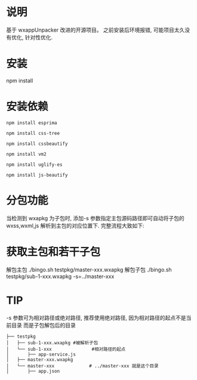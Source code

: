 # 说明
基于 wxappUnpacker 改进的开源项目。
之前安装后环境报错, 可能项目太久没有优化, 针对性优化. 
# 安装
npm install
# 安装依赖
```
npm install esprima
    
npm install css-tree
    
npm install cssbeautify
    
npm install vm2
    
npm install uglify-es
    
npm install js-beautify
```
# 分包功能
当检测到 wxapkg 为子包时, 添加-s 参数指定主包源码路径即可自动将子包的 wxss,wxml,js 解析到主包的对应位置下. 完整流程大致如下:

# 获取主包和若干子包
解包主包 ./bingo.sh testpkg/master-xxx.wxapkg
解包子包 ./bingo.sh testpkg/sub-1-xxx.wxapkg -s=../master-xxx
# TIP

-s 参数可为相对路径或绝对路径, 推荐使用绝对路径, 因为相对路径的起点不是当前目录 而是子包解包后的目录


    ├── testpkg
    │   ├── sub-1-xxx.wxapkg #被解析子包
    │   └── sub-1-xxx               #相对路径的起点
    │       ├── app-service.js
    │   ├── master-xxx.wxapkg
    │   └── master-xxx             # ../master-xxx 就是这个目录
    │       ├── app.json
